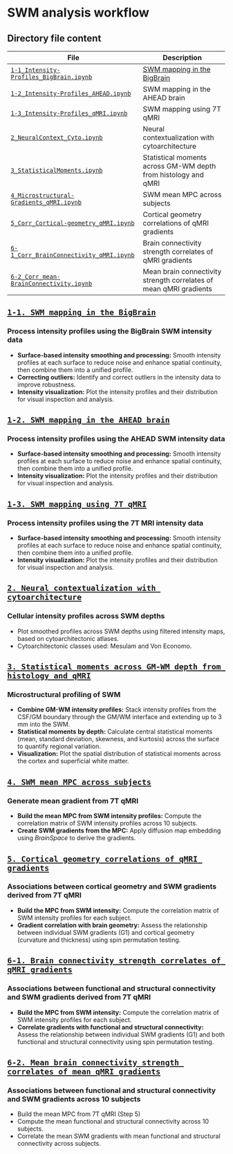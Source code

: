 # SWM analysis workflow 

## Directory file content
| File                                                                                                                                                                      | Description                                                                   |
|---------------------------------------------------------------------------------------------------------------------------------------------------------------------------|-------------------------------------------------------------------------------|
| [`1-1_Intensity-Profiles_BigBrain.ipynb`](https://github.com/MICA-MNI/MRI-Histology_framework_for_SWM_architecture/blob/main/notebooks/1-1_Intensity-Profiles_BigBrain.ipynb)             | [SWM mapping in the BigBrain](#1-1-swm-mapping-in-the-bigbrain)                                                      |
| [`1-2_Intensity-Profiles_AHEAD.ipynb`](https://github.com/MICA-MNI/MRI-Histology_framework_for_SWM_architecture/blob/main/notebooks/1-2_Intensity-Profiles_AHEAD.ipynb)             | SWM mapping in the AHEAD brain                                                                      |
| [`1-3_Intensity-Profiles_qMRI.ipynb`](https://github.com/MICA-MNI/MRI-Histology_framework_for_SWM_architecture/blob/main/notebooks/1-3_Intensity-Profiles_qMRI.ipynb) | SWM mapping using 7T qMRI                                                                      |
| [`2_NeuralContext_Cyto.ipynb`](https://github.com/MICA-MNI/MRI-Histology_framework_for_SWM_architecture/blob/main/notebooks/2_NeuralContext_Cyto.ipynb)                         | Neural contextualization with cytoarchitecture                                                  |
| [`3_StatisticalMoments.ipynb`](https://github.com/MICA-MNI/MRI-Histology_framework_for_SWM_architecture/blob/main/notebooks/3_StatisticalMoments.ipynb)                       | Statistical moments across GM-WM depth from histology and qMRI  |
| [`4_Microstructural-Gradients_qMRI.ipynb`](https://github.com/MICA-MNI/MRI-Histology_framework_for_SWM_architecture/blob/main/notebooks/4_Microstructural-Gradients_qMRI.ipynb)                                                                       | SWM mean MPC across subjects |
| [`5_Corr_Cortical-geometry_qMRI.ipynb`](https://github.com/MICA-MNI/MRI-Histology_framework_for_SWM_architecture/blob/main/notebooks/5_Corr_Cortical-geometry_qMRI.ipynb)                                                                       | Cortical geometry correlations of qMRI gradients |
| [`6-1_Corr_BrainConnectivity_qMRI.ipynb`](https://github.com/MICA-MNI/MRI-Histology_framework_for_SWM_architecture/blob/main/notebooks/6-1_Corr_BrainConnectivity_qMRI.ipynb)                                                                       | Brain connectivity strength correlates of qMRI gradients |
| [`6-2_Corr_mean-BrainConnectivity.ipynb`](https://github.com/MICA-MNI/MRI-Histology_framework_for_SWM_architecture/blob/main/notebooks/6-2_Corr_mean-BrainConnectivity.ipynb)                                                                       | Mean brain connectivity strength correlates of mean qMRI gradients |

## [`1-1. SWM mapping in the BigBrain`](https://github.com/MICA-MNI/MRI-Histology_framework_for_SWM_architecture/blob/main/notebooks/1-1_Intensity-Profiles_BigBrain.ipynb)
### Process intensity profiles using the BigBrain SWM intensity data
* **Surface-based intensity smoothing and processing:** Smooth intensity profiles at each surface to reduce noise and enhance spatial continuity, then combine them into a unified profile.
* **Correcting outliers:** Identify and correct outliers in the intensity data to improve robustness.
* **Intensity visualization:** Plot the intensity profiles and their distribution for visual inspection and analysis.

## [`1-2. SWM mapping in the AHEAD brain`](https://github.com/MICA-MNI/MRI-Histology_framework_for_SWM_architecture/blob/main/notebooks/1-2_Intensity-Profiles_AHEAD.ipynb)
### Process intensity profiles using the AHEAD SWM intensity data
* **Surface-based intensity smoothing and processing:** Smooth intensity profiles at each surface to reduce noise and enhance spatial continuity, then combine them into a unified profile.
* **Intensity visualization:** Plot the intensity profiles and their distribution for visual inspection and analysis.
   
## [`1-3. SWM mapping using 7T qMRI`](https://github.com/MICA-MNI/MRI-Histology_framework_for_SWM_architecture/blob/main/notebooks/3_StatisticalMoments.ipynb)
### Process intensity profiles using the 7T MRI intensity data
* **Surface-based intensity smoothing and processing:** Smooth intensity profiles at each surface to reduce noise and enhance spatial continuity, then combine them into a unified profile.
* **Intensity visualization:** Plot the intensity profiles and their distribution for visual inspection and analysis.
   
## [`2. Neural contextualization with cytoarchitecture`](https://github.com/MICA-MNI/MRI-Histology_framework_for_SWM_architecture/blob/main/notebooks/2_NeuralContext_Cyto.ipynb)
### Cellular intensity profiles across SWM depths
* Plot smoothed profiles across SWM depths using filtered intensity maps, based on cytoarchitectonic atlases.
* Cytoarchitectonic classes used: Mesulam and Von Economo.

## [`3. Statistical moments across GM-WM depth from histology and qMRI`](https://github.com/MICA-MNI/MRI-Histology_framework_for_SWM_architecture/blob/main/notebooks/3_StatisticalMoments.ipynb) 
### Microstructural profiling of SWM
* **Combine GM-WM intensity profiles:** Stack intensity profiles from the CSF/GM boundary through the GM/WM interface and extending up to 3 mm into the SWM.
* **Statistical moments by depth:** Calculate central statistical moments (mean, standard deviation, skewness, and kurtosis) across the surface to quantify regional variation.
* **Visualization:** Plot the spatial distribution of statistical moments across the cortex and superficial white matter.

## [`4. SWM mean MPC across subjects`](https://github.com/MICA-MNI/MRI-Histology_framework_for_SWM_architecture/blob/main/notebooks/4_Microstructural-Gradients_qMRI.ipynb)
### Generate mean gradient from 7T qMRI
* **Build the mean MPC from SWM intensity profiles:** Compute the correlation matrix of SWM intensity profiles across 10 subjects.
* **Create SWM gradients from the MPC:** Apply diffusion map embedding using _BrainSpace_ to derive the gradients.

## [`5. Cortical geometry correlations of qMRI gradients`](https://github.com/MICA-MNI/MRI-Histology_framework_for_SWM_architecture/blob/main/notebooks/5_Corr_Cortical-geometry_qMRI.ipynb)
### Associations between cortical geometry and SWM gradients derived from 7T qMRI
* **Build the MPC from SWM intensity:** Compute the correlation matrix of SWM intensity profiles for each subject.
* **Gradient correlation with brain geometry:** Assess the relationship between individual SWM gradients (G1) and cortical geometry (curvature and thickness) using spin permutation testing.

## [`6-1. Brain connectivity strength correlates of qMRI gradients`](https://github.com/MICA-MNI/MRI-Histology_framework_for_SWM_architecture/blob/main/notebooks/6-1_Corr_BrainConnectivity_qMRI.ipynb)
### Associations between functional and structural connectivity and SWM gradients derived from 7T qMRI
* **Build the MPC from SWM intensity:** Compute the correlation matrix of SWM intensity profiles for each subject.
* **Correlate gradients with functional and structural connectivity:** Assess the relationship between individual SWM gradients (G1) and both functional and structural connectivity using spin permutation testing.

## [`6-2. Mean brain connectivity strength correlates of mean qMRI gradients`](https://github.com/MICA-MNI/MRI-Histology_framework_for_SWM_architecture/blob/main/notebooks/6-2_Corr_mean-BrainConnectivity.ipynb)
### Associations between functional and structural connectivity and SWM gradients across 10 subjects 
* Build the mean MPC from 7T qMRI (Step 5)
* Compute the mean functional and structural connectivity across 10 subjects.
* Correlate the mean SWM gradients with mean functional and structural connectivity across subjects.
